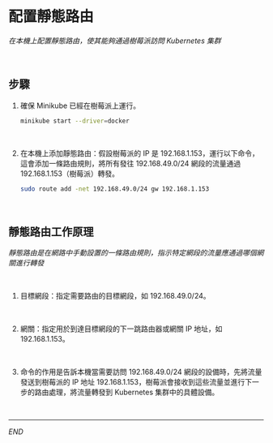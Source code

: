 # 配置靜態路由

_在本機上配置靜態路由，使其能夠通過樹莓派訪問 Kubernetes 集群_

<br>

## 步驟

1. 確保 Minikube 已經在樹莓派上運行。

    ```bash
    minikube start --driver=docker
    ```

<br>

2. 在本機上添加靜態路由：假設樹莓派的 IP 是 192.168.1.153，運行以下命令，這會添加一條路由規則，將所有發往 192.168.49.0/24 網段的流量通過 192.168.1.153（樹莓派）轉發。

    ```bash
    sudo route add -net 192.168.49.0/24 gw 192.168.1.153
    ```

<br>

## 靜態路由工作原理

_靜態路由是在網路中手動設置的一條路由規則，指示特定網段的流量應通過哪個網關進行轉發_

<br>

1. 目標網段：指定需要路由的目標網段，如 192.168.49.0/24。

<br>

2. 網關：指定用於到達目標網段的下一跳路由器或網關 IP 地址，如 192.168.1.153。

<br>

3. 命令的作用是告訴本機當需要訪問 192.168.49.0/24 網段的設備時，先將流量發送到樹莓派的 IP 地址 192.168.1.153，樹莓派會接收到這些流量並進行下一步的路由處理，將流量轉發到 Kubernetes 集群中的具體設備。

<br>

___

_END_